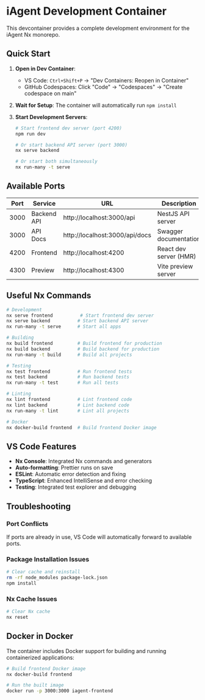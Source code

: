 # iAgent Development Container

This devcontainer provides a complete development environment for the iAgent Nx monorepo.

## Quick Start

1. **Open in Dev Container**: 
   - VS Code: `Ctrl+Shift+P` → "Dev Containers: Reopen in Container"
   - GitHub Codespaces: Click "Code" → "Codespaces" → "Create codespace on main"

2. **Wait for Setup**: The container will automatically run `npm install`

3. **Start Development Servers**:
   ```bash
   # Start frontend dev server (port 4200)
   npm run dev
   
   # Or start backend API server (port 3000)  
   nx serve backend
   
   # Or start both simultaneously
   nx run-many -t serve
   ```

## Available Ports

| Port | Service | URL | Description |
|------|---------|-----|-------------|
| 3000 | Backend API | http://localhost:3000/api | NestJS API server |
| 3000 | API Docs | http://localhost:3000/api/docs | Swagger documentation |
| 4200 | Frontend | http://localhost:4200 | React dev server (HMR) |
| 4300 | Preview | http://localhost:4300 | Vite preview server |

## Useful Nx Commands

```bash
# Development
nx serve frontend          # Start frontend dev server
nx serve backend          # Start backend API server  
nx run-many -t serve      # Start all apps

# Building
nx build frontend         # Build frontend for production
nx build backend          # Build backend for production
nx run-many -t build      # Build all projects

# Testing
nx test frontend          # Run frontend tests
nx test backend           # Run backend tests
nx run-many -t test       # Run all tests

# Linting
nx lint frontend          # Lint frontend code
nx lint backend           # Lint backend code
nx run-many -t lint       # Lint all projects

# Docker
nx docker-build frontend  # Build frontend Docker image
```

## VS Code Features

- **Nx Console**: Integrated Nx commands and generators
- **Auto-formatting**: Prettier runs on save
- **ESLint**: Automatic error detection and fixing
- **TypeScript**: Enhanced IntelliSense and error checking
- **Testing**: Integrated test explorer and debugging

## Troubleshooting

### Port Conflicts
If ports are already in use, VS Code will automatically forward to available ports.

### Package Installation Issues
```bash
# Clear cache and reinstall
rm -rf node_modules package-lock.json
npm install
```

### Nx Cache Issues
```bash
# Clear Nx cache
nx reset
```

## Docker in Docker

The container includes Docker support for building and running containerized applications:

```bash
# Build frontend Docker image
nx docker-build frontend

# Run the built image
docker run -p 3000:3000 iagent-frontend
``` 